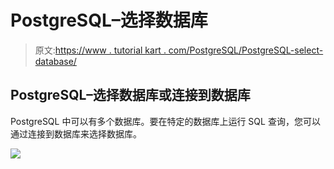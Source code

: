 # PostgreSQL–选择数据库

> 原文:[https://www . tutorial kart . com/PostgreSQL/PostgreSQL-select-database/](https://www.tutorialkart.com/postgresql/postgresql-select-database/)

## PostgreSQL–选择数据库或连接到数据库

PostgreSQL 中可以有多个数据库。要在特定的数据库上运行 SQL 查询，您可以通过连接到数据库来选择数据库。

[![](../Images/925da31b32d6bc3827932f6c8afb11bb.png)](https://www.tutorialkart.com/)